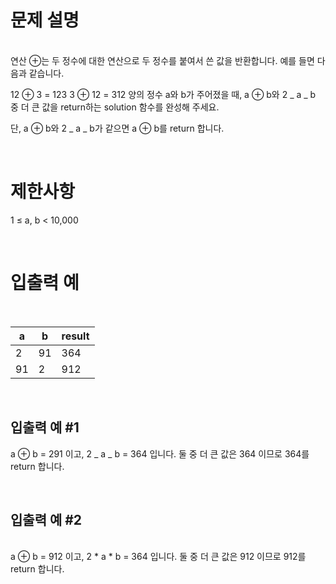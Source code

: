 # 문제 설명

<br>
연산 ⊕는 두 정수에 대한 연산으로 두 정수를 붙여서 쓴 값을 반환합니다. 예를 들면 다음과 같습니다.

12 ⊕ 3 = 123 3 ⊕ 12 = 312 양의 정수 a와 b가 주어졌을 때, a ⊕ b와 2 _ a _ b 중 더
큰 값을 return하는 solution 함수를 완성해 주세요.

단, a ⊕ b와 2 _ a _ b가 같으면 a ⊕ b를 return 합니다.

<br>

# 제한사항

1 ≤ a, b < 10,000

<br>

# 입출력 예

<br>

| a   | b   | result |
| --- | --- | ------ |
| 2   | 91  | 364    |
| 91  | 2   | 912    |

<br>
  
## 입출력 예 #1

a ⊕ b = 291 이고, 2 _ a _ b = 364 입니다. 둘 중 더 큰 값은 364 이므로 364를
return 합니다.

<br>

## 입출력 예 #2

<br>
a ⊕ b = 912 이고, 2 * a * b = 364 입니다. 둘 중 더 큰 값은 912 이므로 912를 return 합니다.
